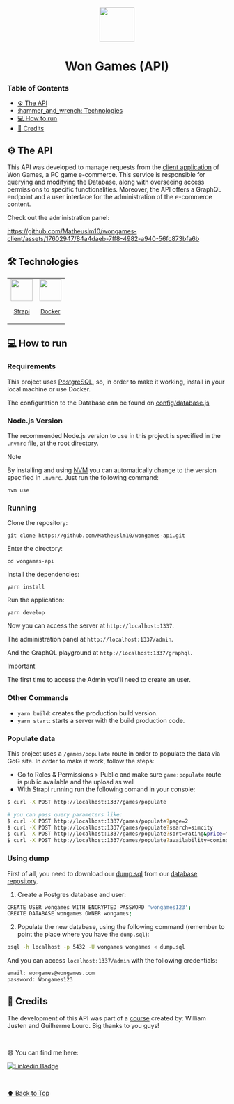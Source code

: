 <div align="center">
  <img src="https://github.com/Matheuslm10/wongames-client/assets/17602947/527b7cfd-9d2f-41ee-8d4b-771da98369ac" width="80">
  <h1 align="center">
    Won Games (API)
  </h1>
</div>

### Table of Contents

- [:gear: The API](#gear-the-api)
- [:hammer\_and\_wrench: Technologies](#hammer_and_wrench-technologies)
- [:computer: How to run](#computer-how-to-run)
- [:star2: Credits](#star2-credits)

## :gear: The API

This API was developed to manage requests from the [client application](https://github.com/Matheuslm10/wongames-client) of Won Games, a PC game e-commerce. This service is responsible for querying and modifying the Database, along with overseeing access permissions to specific functionalities. Moreover, the API offers a GraphQL endpoint and a user interface for the administration of the e-commerce content.

Check out the administration panel:

https://github.com/Matheuslm10/wongames-client/assets/17602947/84a4daeb-7ff8-4982-a940-56fc873bfa6b

## :hammer_and_wrench: Technologies

<table>
  <tr>
    <td align="center">
        <img src="https://github.com/Matheuslm10/wongames-client/assets/17602947/707d6384-a00b-4db4-b7e7-64c7590347a7" width="50" />
        <p><small><a href="https://storybook.js.org/">Strapi</a></small></p>
    </td>
    <td align="center">
        <img src="https://cdn.jsdelivr.net/gh/devicons/devicon/icons/docker/docker-plain.svg" width="50" />
        <p><small><a href="https://www.docker.com/">Docker</a></small></p>
    </td>
  </tr>
</table>

## :computer: How to run

### Requirements

This project uses [PostgreSQL](https://www.postgresql.org/), so, in order to make it working, install in your local machine or use Docker.

The configuration to the Database can be found on [config/database.js](config/database.js)

### Node.js Version

The recommended Node.js version to use in this project is specified in the `.nvmrc` file, at the root directory.

> [!NOTE]
> By installing and using [NVM](https://github.com/nvm-sh/nvm) you can automatically change to the version specified in `.nvmrc`. Just run the following command:
> ```
> nvm use
> ```

### Running

Clone the repository:
```
git clone https://github.com/Matheuslm10/wongames-api.git
```

Enter the directory:
```
cd wongames-api
```

Install the dependencies:
```
yarn install
```

Run the application:
```
yarn develop
```

Now you can access the server at `http://localhost:1337`.

The administration panel at `http://localhost:1337/admin`.

And the GraphQL playground at `http://localhost:1337/graphql`.

> [!IMPORTANT]
> The first time to access the Admin you'll need to create an user.

### Other Commands
- `yarn build`: creates the production build version.
- `yarn start`: starts a server with the build production code.

### Populate data

This project uses a `/games/populate` route in order to populate the data via GoG site.
In order to make it work, follow the steps:

- Go to Roles & Permissions > Public and make sure `game:populate` route is public available and the upload as well
- With Strapi running run the following comand in your console:

```bash
$ curl -X POST http://localhost:1337/games/populate

# you can pass query parameters like:
$ curl -X POST http://localhost:1337/games/populate?page=2
$ curl -X POST http://localhost:1337/games/populate?search=simcity
$ curl -X POST http://localhost:1337/games/populate?sort=rating&price=free
$ curl -X POST http://localhost:1337/games/populate?availability=coming&sort=popularity
```

### Using dump

First of all, you need to download our [dump.sql](https://github.com/Matheuslm10/wongames-database/blob/master/dump.sql) from our [database repository](https://github.com/Matheuslm10/wongames-database).

1. Create a Postgres database and user:

```sh
CREATE USER wongames WITH ENCRYPTED PASSWORD 'wongames123';
CREATE DATABASE wongames OWNER wongames;
```

2. Populate the new database, using the following command (remember to point the place where you have the `dump.sql`):

```sh
psql -h localhost -p 5432 -U wongames wongames < dump.sql
```

And you can access `localhost:1337/admin` with the following credentials:

```sh
email: wongames@wongames.com
password: Wongames123
```

## :star2: Credits

The development of this API was part of a [course](https://www.udemy.com/course/react-avancado) created by: William Justen and Guilherme Louro. Big thanks to you guys!

<br />

:smile: You can find me here:

[![Linkedin Badge](https://img.shields.io/badge/-Matheus_Machado-blue?style=flat-square&logo=Linkedin&logoColor=white)](https://www.linkedin.com/in/matheusmachado-dev/)

<br />

[:arrow_up: Back to Top](#----won-games-api--)
